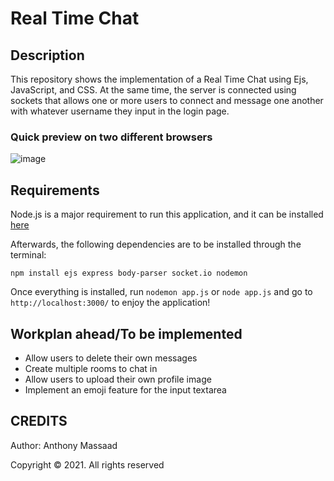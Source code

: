 # Real Time Chat

## Description
This repository shows the implementation of a Real Time Chat using Ejs, JavaScript, and CSS. At the same time, the server is connected using sockets that allows one or more users to connect and message one another with whatever username they input in the login page. 

### Quick preview on two different browsers
![image](https://user-images.githubusercontent.com/62800170/163240750-e1acff0e-f98c-4d83-8dd5-3dcecba086b9.png)

## Requirements
Node.js is a major requirement to run this application, and it can be installed [here](https://nodejs.org/en/download/)

Afterwards, the following dependencies are to be installed through the terminal:
```
npm install ejs express body-parser socket.io nodemon
```

Once everything is installed, run ```nodemon app.js``` or ```node app.js``` and go to ```http://localhost:3000/``` to enjoy the application!

## Workplan ahead/To be implemented
- Allow users to delete their own messages
- Create multiple rooms to chat in
- Allow users to upload their own profile image
- Implement an emoji feature for the input textarea

## CREDITS
Author: Anthony Massaad

Copyright © 2021. All rights reserved
